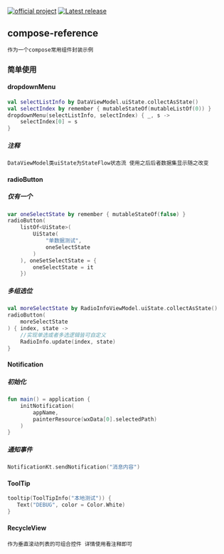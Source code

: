 [![official project](http://jb.gg/badges/official.svg)](https://confluence.jetbrains.com/display/ALL/JetBrains+on+GitHub)
[![Latest release](https://img.shields.io/github/v/release/JetBrains/compose-jb?color=brightgreen&label=latest%20release)](https://github.com/JetBrains/compose-jb/releases/latest)

## compose-reference

```css
作为一个compose常用组件封装示例
```

### 简单使用

#### dropdownMenu

```kotlin
val selectListInfo by DataViewModel.uiState.collectAsState()
val selectIndex by remember { mutableStateOf(mutableListOf(0)) }
dropdownMenu(selectListInfo, selectIndex) { _, s ->
    selectIndex[0] = s
}
```

##### 注释

```xml
DataViewModel类uiState为StateFlow状态流 使用之后后者数据集显示随之改变
```

#### radioButton

##### 仅有一个

```kotlin
var oneSelectState by remember { mutableStateOf(false) }
radioButton(
    listOf<UiState>(
        UiState(
            "单数据测试",
            oneSelectState
        )
    ), oneSetSelectState = {
        oneSelectState = it
    })
```

##### 多组选位

```kotlin
val moreSelectState by RadioInfoViewModel.uiState.collectAsState()
radioButton(
    moreSelectState
) { index, state ->
    //实现单选或者多选逻辑皆可自定义
    RadioInfo.update(index, state)
}
```

#### Notification

##### 初始化

```kotlin
fun main() = application {
    initNotification(
        appName,
        painterResource(wxData[0].selectedPath)
    )
}
```

##### 通知事件

```kotlin
NotificationKt.sendNotification("消息内容")
```

#### ToolTip
```kotlin
tooltip(ToolTipInfo("本地测试")) {
   Text("DEBUG", color = Color.White)
}
```
#### RecycleView
```text
作为垂直滚动列表的可组合控件 详情使用看注释即可
```